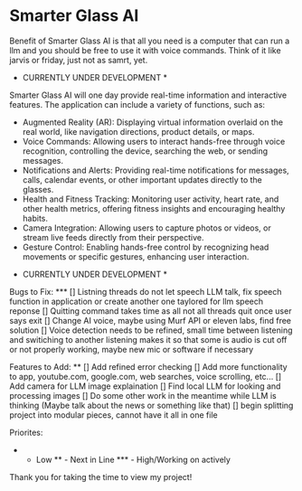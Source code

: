 # Smarter Glass AI

Benefit of Smarter Glass AI is that all you need is a computer that can run a llm and you should be free to use it with voice
commands. Think of it like jarvis or friday, just not as samrt, yet.

* CURRENTLY UNDER DEVELOPMENT *

Smarter Glass AI will one day provide real-time information and interactive features. The application can include a variety of functions, such as:

- Augmented Reality (AR): Displaying virtual information overlaid on the real world, like navigation directions, product details, or maps.
- Voice Commands: Allowing users to interact hands-free through voice recognition, controlling the device, searching the web, or sending messages.
- Notifications and Alerts: Providing real-time notifications for messages, calls, calendar events, or other important updates directly to the glasses.
- Health and Fitness Tracking: Monitoring user activity, heart rate, and other health metrics, offering fitness insights and encouraging healthy habits.
- Camera Integration: Allowing users to capture photos or videos, or stream live feeds directly from their perspective.
- Gesture Control: Enabling hands-free control by recognizing head movements or specific gestures, enhancing user interaction.

* CURRENTLY UNDER DEVELOPMENT *

Bugs to Fix: ***
[] Listning threads do not let speech LLM talk, fix speech function in application or create another one taylored for llm speech reponse
[] Quitting command takes time as all not all threads quit once user says exit
[] Change AI voice, maybe using Murf API or eleven labs, find free solution
[] Voice detection needs to be refined, small time between listening and switiching to another listening makes it so that some is
audio is cut off or not properly working, maybe new mic or software if necessary

Features to Add: **
[] Add refined error checking 
[] Add more functionality to app, youtube.com, google.com, web searches, voice scrolling, etc... 
[] Add camera for LLM image explaination
[] Find local LLM for looking and processing images
[] Do some other work in the meantime while LLM is thinking (Maybe talk about the news or something like that)
[] begin splitting project into modular pieces, cannot have it all in one file

Priorites: 
* - Low
** - Next in Line
*** - High/Working on actively


Thank you for taking the time to view my project! 